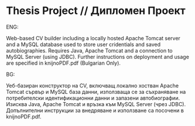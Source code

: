 # Thesis Project // Дипломен Проект

ENG:

Web-based CV builder including a locally hosted Apache Tomcat server and a MySQL database used to store user cridentials and saved autobiographies.
Requires Java, Apache Tomcat and a connection to MySQL Server (using JDBC).
Further instructions on deployment and usage are specified in knijnoPDF.pdf (Bulgarian Only).

BG: 

Уеб-базиран конструктор на CV, включващ локално хостван Apache Tomcat сървър и MySQL база данни, използваща се за съхраняване на потребителски идентификационни данни и запазени автобиографии.
Изисква Java, Apache Tomcat и връзка към MySQL Server (чрез JDBC).
Допълнителни инструкции за внедряване и използване са посочени в knijnoPDF.pdf.
